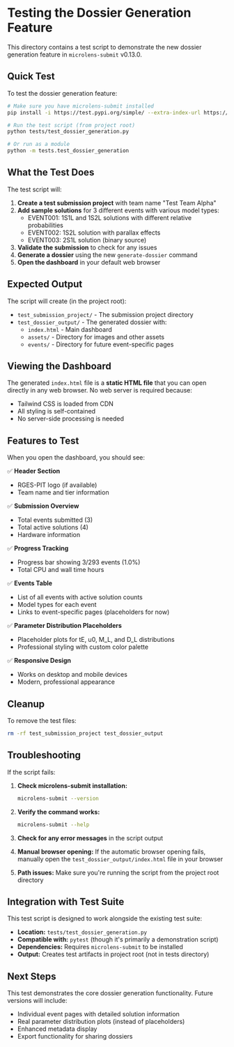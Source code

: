 # Testing the Dossier Generation Feature

This directory contains a test script to demonstrate the new dossier generation feature in `microlens-submit` v0.13.0.

## Quick Test

To test the dossier generation feature:

```bash
# Make sure you have microlens-submit installed
pip install -i https://test.pypi.org/simple/ --extra-index-url https://pypi.org/simple microlens-submit==0.12.0-dev

# Run the test script (from project root)
python tests/test_dossier_generation.py

# Or run as a module
python -m tests.test_dossier_generation
```

## What the Test Does

The test script will:

1. **Create a test submission project** with team name "Test Team Alpha"
2. **Add sample solutions** for 3 different events with various model types:
   - EVENT001: 1S1L and 1S2L solutions with different relative probabilities
   - EVENT002: 1S2L solution with parallax effects
   - EVENT003: 2S1L solution (binary source)
3. **Validate the submission** to check for any issues
4. **Generate a dossier** using the new `generate-dossier` command
5. **Open the dashboard** in your default web browser

## Expected Output

The script will create (in the project root):
- `test_submission_project/` - The submission project directory
- `test_dossier_output/` - The generated dossier with:
  - `index.html` - Main dashboard
  - `assets/` - Directory for images and other assets
  - `events/` - Directory for future event-specific pages

## Viewing the Dashboard

The generated `index.html` file is a **static HTML file** that you can open directly in any web browser. No web server is required because:

- Tailwind CSS is loaded from CDN
- All styling is self-contained
- No server-side processing is needed

## Features to Test

When you open the dashboard, you should see:

✅ **Header Section**
- RGES-PIT logo (if available)
- Team name and tier information

✅ **Submission Overview**
- Total events submitted (3)
- Total active solutions (4)
- Hardware information

✅ **Progress Tracking**
- Progress bar showing 3/293 events (1.0%)
- Total CPU and wall time hours

✅ **Events Table**
- List of all events with active solution counts
- Model types for each event
- Links to event-specific pages (placeholders for now)

✅ **Parameter Distribution Placeholders**
- Placeholder plots for tE, u0, M_L, and D_L distributions
- Professional styling with custom color palette

✅ **Responsive Design**
- Works on desktop and mobile devices
- Modern, professional appearance

## Cleanup

To remove the test files:

```bash
rm -rf test_submission_project test_dossier_output
```

## Troubleshooting

If the script fails:

1. **Check microlens-submit installation:**
   ```bash
   microlens-submit --version
   ```

2. **Verify the command works:**
   ```bash
   microlens-submit --help
   ```

3. **Check for any error messages** in the script output

4. **Manual browser opening:** If the automatic browser opening fails, manually open the `test_dossier_output/index.html` file in your browser

5. **Path issues:** Make sure you're running the script from the project root directory

## Integration with Test Suite

This test script is designed to work alongside the existing test suite:

- **Location:** `tests/test_dossier_generation.py`
- **Compatible with:** `pytest` (though it's primarily a demonstration script)
- **Dependencies:** Requires `microlens-submit` to be installed
- **Output:** Creates test artifacts in project root (not in tests directory)

## Next Steps

This test demonstrates the core dossier generation functionality. Future versions will include:

- Individual event pages with detailed solution information
- Real parameter distribution plots (instead of placeholders)
- Enhanced metadata display
- Export functionality for sharing dossiers 
